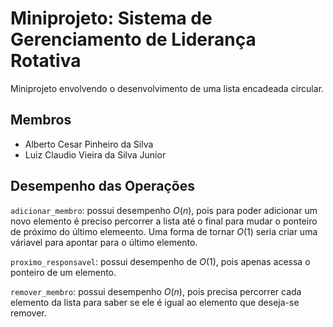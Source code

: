 # Miniprojeto: Sistema de Gerenciamento de Liderança Rotativa
Miniprojeto envolvendo o desenvolvimento de uma lista encadeada circular.

Membros
-
- Alberto Cesar Pinheiro da Silva
- Luiz Claudio Vieira da Silva Junior

Desempenho das Operações
-
```adicionar_membro```:
possui desempenho $O(n)$, pois para poder adicionar um novo elemento é preciso percorrer a lista até o final para mudar o ponteiro de próximo do último elemeento. Uma forma de tornar $O(1)$ seria criar uma váriavel para apontar para o último elemento.

```proximo_responsavel```: 
possui desempenho de $O(1)$, pois apenas acessa o ponteiro de um elemento.

```remover_membro```: 
possui desempenho $O(n)$, pois precisa percorrer cada elemento da lista para saber se ele é igual ao elemento que deseja-se remover.
